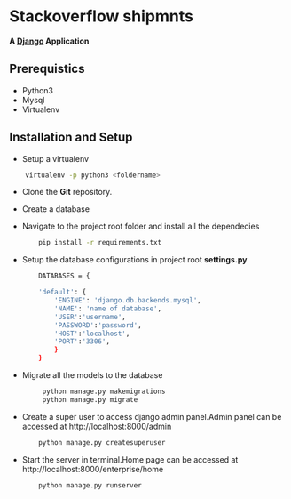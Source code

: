 # Stackoverflow shipmnts

**A [Django](https://www.djangoproject.com/) Application**

## Prerequistics

* Python3
* Mysql
* Virtualenv

## Installation and Setup

* Setup a virtualenv
```bash
    virtualenv -p python3 <foldername>
```
* Clone the **Git** repository.
* Create a database
* Navigate to the project root folder and install all the dependecies
    ```bash
        pip install -r requirements.txt
    ```
* Setup the database configurations in project root **settings.py**
    ```bash
        DATABASES = {

        'default': {
            'ENGINE': 'django.db.backends.mysql',
            'NAME': 'name of database',
            'USER':'username',
            'PASSWORD':'password',
            'HOST':'localhost',
            'PORT':'3306',
            }
        }
    ```

* Migrate all the models to the database
    ```python
         python manage.py makemigrations
         python manage.py migrate
    ```
* Create a super user to access django admin panel.Admin panel can be accessed at http://localhost:8000/admin
    ```python
        python manage.py createsuperuser
    ```
* Start the server in terminal.Home page can be accessed at http://localhost:8000/enterprise/home
    ```python
        python manage.py runserver
    ```
